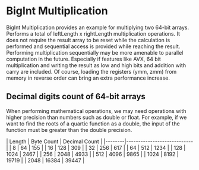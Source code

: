 # BigInt Multiplication
BigInt Multiplication provides an example for multiplying two 64-bit arrays. 
Performs a total of leftLength x rightLength multiplication operations.
It does not require the result array to be reset while the calculation is performed and sequential access is provided while reaching the result.
Performing multiplication sequentially may be more amenable to parallel computation in the future.
Especially if features like AVX, 64 bit multiplication and writing the result as low and high bits and addition with carry are included. Of course, loading the registers (ymm, zmm) from memory in reverse order can bring an extra performance increase.

## Decimal digits count of 64-bit arrays
When performing mathematical operations, we may need operations with higher precision than numbers such as double or float. For example, if we want to find the roots of a quartic function as a double, the input of the function must be greater than the double precision.

| Length | Byte Count | Decimal Count |
|--------|----------------------------|
|  8     |  64        |  155          |
|  16    |  128       |  309          |
|  32    |  256       |  617          |
|  64    |  512       |  1234         |
|  128   |  1024      |  2467         |
|  256   |  2048      |  4933         |
|  512   |  4096      |  9865         |
|  1024  |  8192      |  19719        |
|  2048  |  16384     |  39447        |





